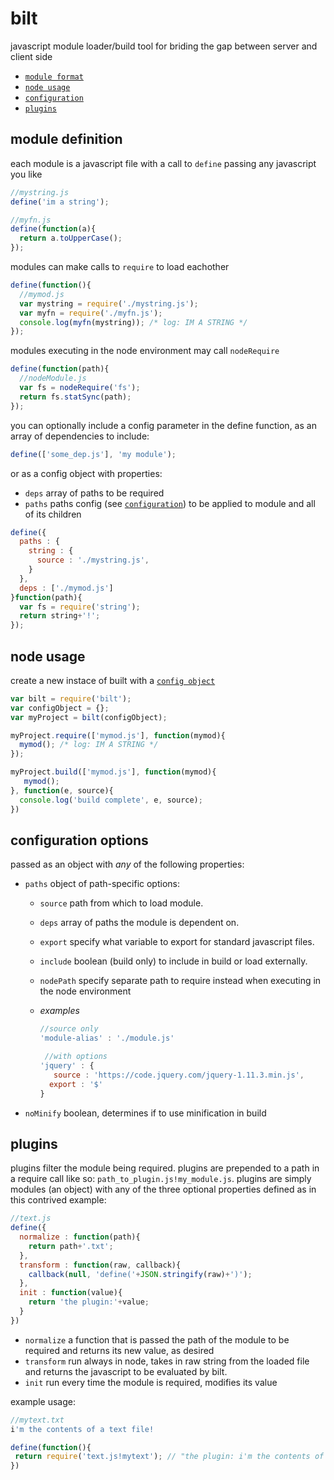 # bilt
javascript module loader/build tool for briding the gap between server and client side
 - [`module format`](#module-definition)
 - [`node usage`](#node-usage)
 - [`configuration`](#configuration-options)
 - [`plugins`](#plugins)

## module definition
each module is a javascript file with a call to `define` passing any javascript you like
~~~ Javascript
//mystring.js
define('im a string');
~~~
~~~ Javascript
//myfn.js
define(function(a){
  return a.toUpperCase();
});
~~~
modules can make calls to `require` to load eachother
~~~ Javascript
define(function(){
  //mymod.js
  var mystring = require('./mystring.js');
  var myfn = require('./myfn.js');
  console.log(myfn(mystring)); /* log: IM A STRING */
});
~~~
modules executing in the node environment may call `nodeRequire`
~~~ Javascript
define(function(path){
  //nodeModule.js
  var fs = nodeRequire('fs');
  return fs.statSync(path);
});
~~~
you can optionally include a config parameter in the define function, as an array of dependencies to include:
~~~ Javascript
define(['some_dep.js'], 'my module');
~~~
or as a config object with properties:
 - `deps` array of paths to be required
 - `paths` paths config (see [`configuration`](#configuration-options)) to be applied to module and all of its children

~~~ Javascript
define({
  paths : {
  	string : {
      source : './mystring.js',
  	}
  },
  deps : ['./mymod.js']
}function(path){
  var fs = require('string');
  return string+'!';
});
~~~


## node usage
create a new instace of built with a [`config object`](#configuration-options)
~~~ Javascript
var bilt = require('bilt');
var configObject = {};
var myProject = bilt(configObject);
~~~

~~~ Javascript
myProject.require(['mymod.js'], function(mymod){
  mymod(); /* log: IM A STRING */
});

myProject.build(['mymod.js'], function(mymod){
   mymod();
}, function(e, source){
  console.log('build complete', e, source);
})
~~~

## configuration options
passed as an object with *any* of the following properties:
 - `paths` object of path-specific options:
   - `source` path from which to load module.
   - `deps` array of paths the module is dependent on.
   - `export` specify what variable to export for standard javascript files.
   - `include` boolean (build only) to include in build or load externally.
   - `nodePath` specify separate path to require instead when executing in the node environment
   - *examples*
     
      ~~~ Javascript
      //source only
      'module-alias' : './module.js'
      ~~~
      ~~~ Javascript
       //with options
      'jquery' : {
         source : 'https://code.jquery.com/jquery-1.11.3.min.js',
        export : '$'
      }
      ~~~
 - `noMinify` boolean, determines if to use minification in build
 

## plugins
plugins filter the module being required. plugins are prepended to a path in a require call like so: `path_to_plugin.js!my_module.js`. plugins are simply modules (an object) with any of the three optional properties defined as in this contrived example:
~~~ Javascript
//text.js
define({
  normalize : function(path){
  	return path+'.txt';
  },
  transform : function(raw, callback){
  	callback(null, 'define('+JSON.stringify(raw)+')');
  },
  init : function(value){
  	return 'the plugin:'+value;
  }
})
~~~
 - `normalize` a function that is passed the path of the module to be required and returns its new value, as desired
 - `transform` run always in node, takes in raw string from the loaded file and returns the javascript to be evaluated by bilt.
 - `init` run every time the module is required, modifies its value

example usage:
~~~ Javascript
//mytext.txt
i'm the contents of a text file!
~~~
~~~ Javascript
define(function(){
 return require('text.js!mytext'); // "the plugin: i'm the contents of a text file!"
})
~~~
